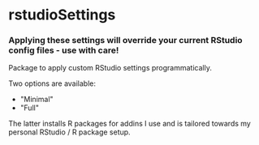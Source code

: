 
# rstudioSettings

### Applying these settings will override your current RStudio config files - use with care!

Package to apply custom RStudio settings programmatically.

Two options are available:

- "Minimal"
- "Full"

The latter installs R packages for addins I use and is tailored towards my personal RStudio / R package setup.

